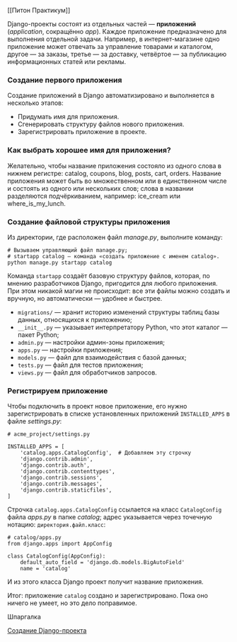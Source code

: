 [[Питон Практикум]]

Django-проекты состоят из отдельных частей — **приложений** (_application_, сокращённо _app_). Каждое приложение предназначено для выполнения отдельной задачи. Например, в интернет-магазине одно приложение может отвечать за управление товарами и каталогом, другое — за заказы, третье — за доставку, четвёртое — за публикацию информационных статей или рекламы.



### Создание первого приложения

Создание приложений в Django автоматизировано и выполняется в несколько этапов:

- Придумать имя для приложения.
- Сгенерировать структуру файлов нового приложения.
- Зарегистрировать приложение в проекте.


### Как выбрать хорошее имя для приложения?

Желательно, чтобы название приложения состояло из одного слова в нижнем регистре: catalog, coupons, blog, posts, cart, orders. Название приложения может быть во множественном или в единственном числе и состоять из одного или нескольких слов; слова в названии разделяются подчёркиванием, например: ice_cream или where_is_my_lunch.


### Создание файловой структуры приложения

Из директории, где расположен файл _manage.py_, выполните команду:


```
# Вызываем управляющий файл manage.py;
# startapp catalog — команда «создать приложение с именем catalog».
python manage.py startapp catalog 
```



Команда `startapp` создаёт базовую структуру файлов, которая, по мнению разработчиков Django, пригодится для любого приложения. При этом никакой магии не происходит: все эти файлы можно создать и вручную, но автоматически — удобнее и быстрее.

- `migrations/` — хранит историю изменений структуры таблиц базы данных, относящихся к приложению;
- `__init__.py` — указывает интерпретатору Python, что этот каталог — пакет Python;
- `admin.py` — настройки админ-зоны приложения;
- `apps.py` — настройки приложения;
- `models.py` — файл для взаимодействия с базой данных;
- `tests.py` — файл для тестов приложения;
- `views.py` — файл для обработчиков запросов.


### Регистрируем приложение

Чтобы подключить в проект новое приложение, его нужно зарегистрировать в списке установленных приложений `INSTALLED_APPS` в файле _settings.py_:


```
# acme_project/settings.py

INSTALLED_APPS = [    
    'catalog.apps.CatalogConfig',  # Добавляем эту строчку
    'django.contrib.admin',
    'django.contrib.auth',
    'django.contrib.contenttypes',
    'django.contrib.sessions',
    'django.contrib.messages',
    'django.contrib.staticfiles',    
] 
```



Строчка `catalog.apps.CatalogConfig` ссылается на класс `CatalogConfig` файла _apps.py_ в папке _catalog_; адрес указывается через точечную нотацию: `директория.файл.класс`:


```
# catalog/apps.py
from django.apps import AppConfig

class CatalogConfig(AppConfig):
    default_auto_field = 'django.db.models.BigAutoField'
    name = 'catalog' 
```


И из этого класса Django проект получит название приложения.

Итог: приложение `catalog` создано и зарегистрировано. Пока оно ничего не умеет, но это дело поправимое.



Шпаргалка

[Создание Django-проекта](https://code.s3.yandex.net/b2b/grade/%D0%A1%D0%BE%D0%B7%D0%B4%D0%B0%D0%BD%D0%B8%D0%B5_Django-%D0%BF%D1%80%D0%BE%D0%B5%D0%BA%D1%82%D0%B0.pdf?etag=3449d07995908af75f4242525166307e)

